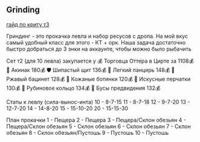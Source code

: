 Grinding
---

[гайд по криту т3](https://teletype.in/@dinozavrik/eodKtK5dl)

Гриндинг - это прокачка левла и набор ресусов с дропа.
На мой вкус самый удобный класс для этого - КТ + орк.
Наша задача достаточно быстро добраться до 3 энки на аккаунте, чтобы можно было рыбачить

Сет т2 (для 10 левла) закупается у 💰 Торговца Оттера в Цирте за 1108💰
🔪 Акинак 180💰
🛡 Шипастый щит 136💰
🎽 Легкий панцирь 148💰
🎩 Ржавый бацинет 128💰
🥾 Кожаные ботинки 120💰
🧤 Искусные перчатки 130💰
💍 Рубиновое кольцо 134💰
📿 Бусы предвидения 132💰


Статы к левлу (сила-вынос-инта) 
10 - 8-7-15
11 - 8-7-18
12 - 9-7-20
13 - 12-7-20
14 - 14-8-20
15 - 15-10-20
20 - 15-15-30


План прокачки
1 - Пещера
2 - Пещера
3 - Пещера/Склон обезьян
4 - Пещера/Склон обезьян
5 - Склон обезьян
6 - Склон обезьян
7 - Склон обезьян
8 - Склон обезьян/Пустошь
9 - Пустошь
10 - Пустошь

